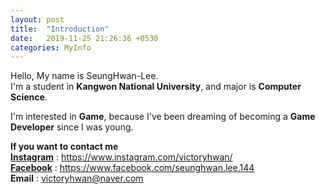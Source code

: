 ```yaml
---
layout: post
title:  "Introduction"
date:   2019-11-25 21:26:36 +0530
categories: MyInfo
---
```

Hello, My name is SeungHwan-Lee. <br>
I'm a student in **Kangwon National University**, and major is **Computer Science**.<br>


I'm interested in **Game**, because I've been dreaming of becoming a **Game Developer** since I was young.<br>



**If you want to contact me**<br>
**[Instagram]** : https://www.instagram.com/victoryhwan/<br>
**[Facebook]** : https://www.facebook.com/seunghwan.lee.144<br>
**Email** : victoryhwan@naver.com



[Instagram]: https://www.instagram.com/victoryhwan/
[Facebook]: https://www.facebook.com/seunghwan.lee.144
